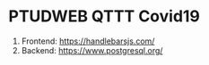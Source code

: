 # PTUDWEB QTTT Covid19
1. Frontend: https://handlebarsjs.com/
2. Backend: https://www.postgresql.org/
